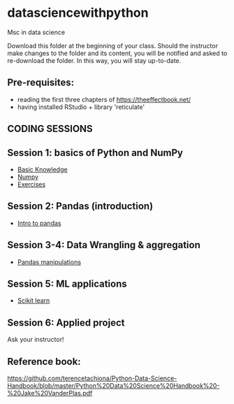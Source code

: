 # datasciencewithpython
Msc in data science

Download this folder at the beginning of your class. Should the instructor make changes to the folder and its content, you will be notified and asked to re-download the folder. In this way, you will stay up-to-date.

## Pre-requisites: 

- reading the first three chapters of https://theeffectbook.net/
- having installed RStudio + library 'reticulate'

## CODING SESSIONS ##
## Session 1: basics of Python and NumPy
* [Basic Knowledge](https://github.com/andreaguido/datasciencewithpython/blob/main/Basic_knowledge_python.py)
* [Numpy](https://github.com/andreaguido/datasciencewithpython/blob/main/Lecture_1_Numpy.Rmd)
* [Exercises](https://github.com/andreaguido/datasciencewithpython/blob/main/Exercise_1_Numpy.py)
## Session 2: Pandas (introduction)
* [Intro to pandas](https://github.com/andreaguido/datasciencewithpython/blob/main/Lecture_2_Pandas.Rmd)
## Session 3-4: Data Wrangling & aggregation
* [Pandas manipulations](https://github.com/andreaguido/datasciencewithpython/blob/main/Lecture_3_Pandas.Rmd)
## Session 5: ML applications
* [Scikit learn](https://github.com/andreaguido/datasciencewithpython/blob/main/Lecture_4_SciKit.Rmd)
## Session 6: Applied project
Ask your instructor!

## Reference book: 
https://github.com/terencetachiona/Python-Data-Science-Handbook/blob/master/Python%20Data%20Science%20Handbook%20-%20Jake%20VanderPlas.pdf
